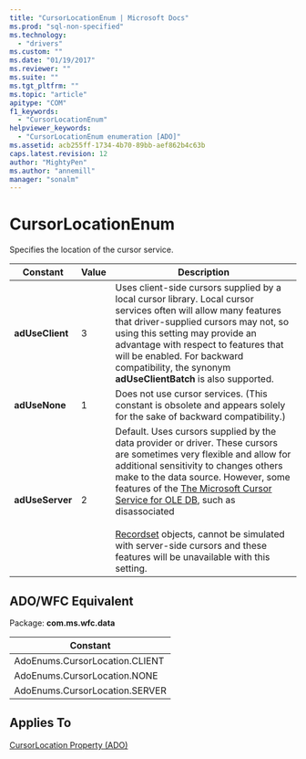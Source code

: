 ```yaml
---
title: "CursorLocationEnum | Microsoft Docs"
ms.prod: "sql-non-specified"
ms.technology:
  - "drivers"
ms.custom: ""
ms.date: "01/19/2017"
ms.reviewer: ""
ms.suite: ""
ms.tgt_pltfrm: ""
ms.topic: "article"
apitype: "COM"
f1_keywords: 
  - "CursorLocationEnum"
helpviewer_keywords: 
  - "CursorLocationEnum enumeration [ADO]"
ms.assetid: acb255ff-1734-4b70-89bb-aef862b4c63b
caps.latest.revision: 12
author: "MightyPen"
ms.author: "annemill"
manager: "sonalm"
---
```

# CursorLocationEnum
Specifies the location of the cursor service.  
  
|Constant|Value|Description|  
|--------------|-----------|-----------------|  
|**adUseClient**|3|Uses client-side cursors supplied by a local cursor library. Local cursor services often will allow many features that driver-supplied cursors may not, so using this setting may provide an advantage with respect to features that will be enabled. For backward compatibility, the synonym **adUseClientBatch** is also supported.|  
|**adUseNone**|1|Does not use cursor services. (This constant is obsolete and appears solely for the sake of backward compatibility.)|  
|**adUseServer**|2|Default. Uses cursors supplied by the data provider or driver. These cursors are sometimes very flexible and allow for additional sensitivity to changes others make to the data source. However, some features of the [The Microsoft Cursor Service for OLE DB](../../../ado/guide/data/the-microsoft-cursor-service-for-ole-db.md), such as disassociated<br /><br /> [Recordset](../../../ado/reference/ado-api/recordset-object-ado.md) objects, cannot be simulated with server-side cursors and these features will be unavailable with this setting.|  
  
## ADO/WFC Equivalent  
 Package: **com.ms.wfc.data**  
  
|Constant|  
|--------------|  
|AdoEnums.CursorLocation.CLIENT|  
|AdoEnums.CursorLocation.NONE|  
|AdoEnums.CursorLocation.SERVER|  
  
## Applies To  
 [CursorLocation Property (ADO)](../../../ado/reference/ado-api/cursorlocation-property-ado.md)